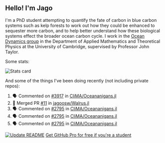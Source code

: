 ## Hello! I'm Jago

I'm a PhD student attempting to quantify the fate of carbon in blue carbon systems such as kelp forests to work out how they could be enhanced to sequester more carbon, and to help better understand how these biological systems effect the broader ocean carbon cycle. I work in the <a href="https://www.damtp.cam.ac.uk/user/jrt51/" class="emph">Ocean Dynamics group</a> in the Department of Applied Mathematics and Theoretical Physics at the University of Cambridge, supervised by Professor John Taylor.

Some stats:
<!--
![](https://raw.githubusercontent.com/jagoosw/jagoosw/main/profile-summary-card-output/nord_dark/0-profile-details.svg)
![](https://raw.githubusercontent.com/jagoosw/jagoosw/main/profile-summary-card-output/nord_dark/3-stats.svg)
![](https://raw.githubusercontent.com/jagoosw/jagoosw/main/profile-summary-card-output/nord_dark/4-productive-time.svg)
-->
![Stats card](https://github-readme-stats.vercel.app/api?username=jagoosw&count_private=true&show_icons=true&theme=transparent&hide_title=true&rank_icon=percentile&show=reviews)

And some of the things I've been doing recently (not including private repos):
<!--START_SECTION:activity-->
1. 🗣 Commented on [#3917](https://github.com/CliMA/Oceananigans.jl/issues/3917#issuecomment-2471704079) in [CliMA/Oceananigans.jl](https://github.com/CliMA/Oceananigans.jl)
2. 🎉 Merged PR [#11](https://github.com/jagoosw/Walrus.jl/pull/11) in [jagoosw/Walrus.jl](https://github.com/jagoosw/Walrus.jl)
3. 🗣 Commented on [#2795](https://github.com/CliMA/Oceananigans.jl/pull/2795#issuecomment-2471575946) in [CliMA/Oceananigans.jl](https://github.com/CliMA/Oceananigans.jl)
4. 🗣 Commented on [#2795](https://github.com/CliMA/Oceananigans.jl/pull/2795#issuecomment-2471552656) in [CliMA/Oceananigans.jl](https://github.com/CliMA/Oceananigans.jl)
5. 🗣 Commented on [#2795](https://github.com/CliMA/Oceananigans.jl/pull/2795#issuecomment-2471375476) in [CliMA/Oceananigans.jl](https://github.com/CliMA/Oceananigans.jl)
<!--END_SECTION:activity-->


[![Update README](https://github.com/jagoosw/jagoosw/actions/workflows/update-readme.yml/badge.svg)](https://github.com/jagoosw/jagoosw/actions/workflows/update-readme.yml)
[Get GitHub Pro for free if you're a student](https://education.github.com/pack)

